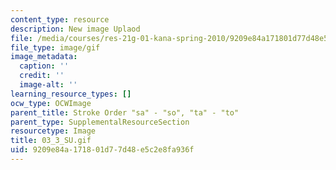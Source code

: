 ```yaml
---
content_type: resource
description: New image Uplaod
file: /media/courses/res-21g-01-kana-spring-2010/9209e84a171801d77d48e5c2e8fa936f_03_3_SU.gif
file_type: image/gif
image_metadata:
  caption: ''
  credit: ''
  image-alt: ''
learning_resource_types: []
ocw_type: OCWImage
parent_title: Stroke Order "sa" - "so", "ta" - "to"
parent_type: SupplementalResourceSection
resourcetype: Image
title: 03_3_SU.gif
uid: 9209e84a-1718-01d7-7d48-e5c2e8fa936f
---
```

